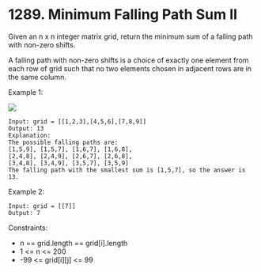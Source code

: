 # 1289. Minimum Falling Path Sum II

Given an n x n integer matrix grid, return the minimum sum of a falling path with non-zero shifts.

A falling path with non-zero shifts is a choice of exactly one element from each row of grid such that no two elements chosen in adjacent rows are in the same column.

 

Example 1:

![](https://assets.leetcode.com/uploads/2021/08/10/falling-grid.jpg)

    Input: grid = [[1,2,3],[4,5,6],[7,8,9]]
    Output: 13
    Explanation: 
    The possible falling paths are:
    [1,5,9], [1,5,7], [1,6,7], [1,6,8],
    [2,4,8], [2,4,9], [2,6,7], [2,6,8],
    [3,4,8], [3,4,9], [3,5,7], [3,5,9]
    The falling path with the smallest sum is [1,5,7], so the answer is 13.

Example 2:

    Input: grid = [[7]]
    Output: 7

 

Constraints:

*    n == grid.length == grid[i].length
*    1 <= n <= 200
*    -99 <= grid[i][j] <= 99

